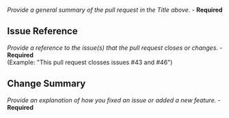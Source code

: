 <i>Provide a general summary of the pull request in the Title above.</i> - <b>Required</b>

## Issue Reference

<i>Provide a reference to the issue(s) that the pull request closes or changes.</i> - <b>Required</b><br>
(Example: "This pull request closses issues #43 and #46")</i>

## Change Summary

<i>Provide an explanation of how you fixed an issue or added a new feature.</i> - <b>Required</b>

